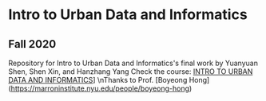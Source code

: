# Intro to Urban Data and Informatics
## Fall 2020
Repository for Intro to Urban Data and Informatics's final work by Yuanyuan Shen, Shen Xin, and Hanzhang Yang
Check the course: [INTRO TO URBAN DATA AND INFORMATICS](https://www.arch.columbia.edu/courses/11926-3052-intro-to-urban-data-and-informatics)]
\nThanks to Prof. [Boyeong Hong] (https://marroninstitute.nyu.edu/people/boyeong-hong)
